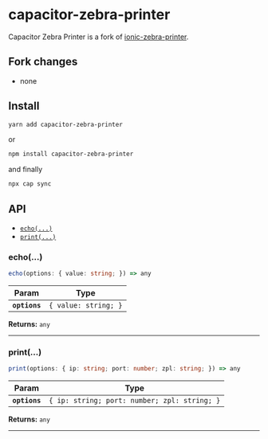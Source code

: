 # capacitor-zebra-printer

Capacitor Zebra Printer is a fork of [ionic-zebra-printer](https://github.com/levidousseaux/ionic-zebra-printer).
## Fork changes
- none

## Install
```bash
yarn add capacitor-zebra-printer
```
or
```bash
npm install capacitor-zebra-printer
```
and finally
```bash
npx cap sync
```

## API

<docgen-index>

* [`echo(...)`](#echo)
* [`print(...)`](#print)

</docgen-index>

<docgen-api>
<!--Update the source file JSDoc comments and rerun docgen to update the docs below-->

### echo(...)

```typescript
echo(options: { value: string; }) => any
```

| Param         | Type                            |
| ------------- | ------------------------------- |
| **`options`** | <code>{ value: string; }</code> |

**Returns:** <code>any</code>

--------------------


### print(...)

```typescript
print(options: { ip: string; port: number; zpl: string; }) => any
```

| Param         | Type                                                    |
| ------------- | ------------------------------------------------------- |
| **`options`** | <code>{ ip: string; port: number; zpl: string; }</code> |

**Returns:** <code>any</code>

--------------------

</docgen-api>
